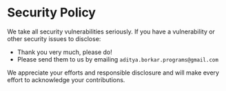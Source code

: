 # Security Policy

We take all security vulnerabilities seriously.
If you have a vulnerability or other security issues to disclose:

- Thank you very much, please do!
- Please send them to us by emailing `aditya.borkar.programs@gmail.com`

We appreciate your efforts and responsible disclosure and will make every effort to acknowledge your contributions.
